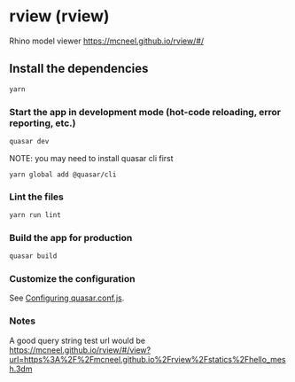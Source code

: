# rview (rview)

Rhino model viewer
https://mcneel.github.io/rview/#/

## Install the dependencies
```bash
yarn
```

### Start the app in development mode (hot-code reloading, error reporting, etc.)
```bash
quasar dev
```

NOTE: you may need to install quasar cli first
```
yarn global add @quasar/cli
```

### Lint the files
```bash
yarn run lint
```

### Build the app for production
```bash
quasar build
```

### Customize the configuration
See [Configuring quasar.conf.js](https://quasar.dev/quasar-cli/quasar-conf-js).


### Notes
A good query string test url would be
https://mcneel.github.io/rview/#/view?url=https%3A%2F%2Fmcneel.github.io%2Frview%2Fstatics%2Fhello_mesh.3dm

